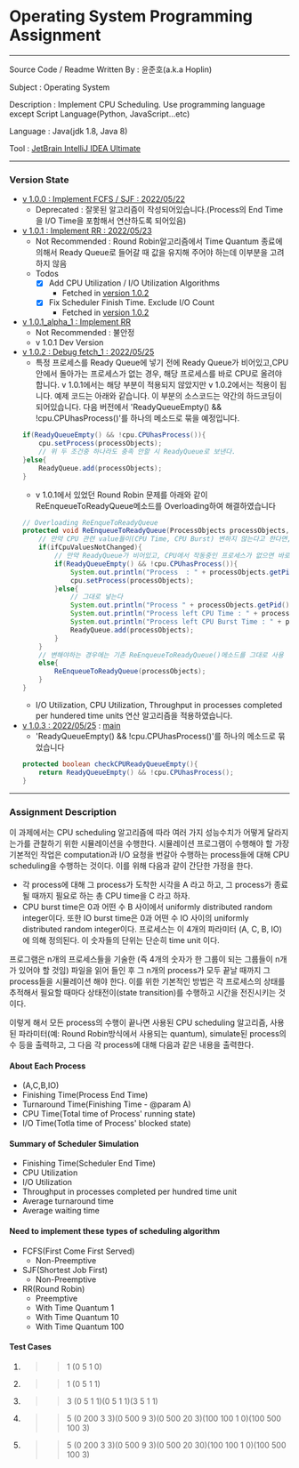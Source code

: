 # Operating System Programming Assignment
***
Source Code / Readme Written By : 윤준호(a.k.a Hoplin)

Subject : Operating System

Description : Implement CPU Scheduling. Use programming language except Script Language(Python, JavaScript...etc)<br>

Language : Java(jdk 1.8, Java 8)

Tool : [JetBrain IntelliJ IDEA Ultimate](https://www.jetbrains.com/ko-kr/idea/download/#section=mac)
***
### Version State

- [v 1.0.0 : Implement FCFS / SJF : 2022/05/22](https://github.com/J-hoplin1/OS_Implement_CPU_Scheduler/tree/Implement_FCFS_SJF)
    - Deprecated : 잘못된 알고리즘이 작성되어있습니다.(Process의 End Time을 I/O Time을 포함해서 연산하도록 되어있음)
- [v 1.0.1 : Implement RR : 2022/05/23](https://github.com/J-hoplin1/OS_Implement_CPU_Scheduler/tree/Implement_Round_Robin)
    - Not Recommended : Round Robin알고리즘에서 Time Quantum 종료에 의해서 Ready Queue로 들어갈 때 값을 유지해 주어야 하는데 이부분을 고려하지 않음
    - Todos
        - [x] Add CPU Utilization / I/O Utilization Algorithms
            - Fetched in [version 1.0.2](https://github.com/J-hoplin1/OS_Implement_CPU_Scheduler/tree/v-1.0.2)
        - [x] Fix Scheduler Finish Time. Exclude I/O Count
            - Fetched in [version 1.0.2](https://github.com/J-hoplin1/OS_Implement_CPU_Scheduler/tree/v-1.0.2)
- [v 1.0.1_alpha_1 : Implement RR](https://github.com/J-hoplin1/OS_Implement_CPU_Scheduler/tree/v-1.0.1_alpha_1)
    - Not Recommended : 불안정
    - v 1.0.1 Dev Version
- [v 1.0.2 : Debug fetch_1 : 2022/05/25](https://github.com/J-hoplin1/OS_Implement_CPU_Scheduler/tree/v-1.0.2)
    - 특정 프로세스를 Ready Queue에 넣기 전에 Ready Queue가 비어있고,CPU안에서 돌아가는 프로세스가 없는 경우, 해당 프로세스를 바로 CPU로 올려야 합니다. v 1.0.1에서는 해당 부분이 적용되지 않았지만 v 1.0.2에서는 적용이 됩니다. 예제 코드는 아래와 같습니다. 이 부분의 소스코드는 약간의 하드코딩이 되어있습니다. 다음 버전에서 'ReadyQueueEmpty() && !cpu.CPUhasProcess()'를 하나의 메소드로 묶을 예정입니다.
    ```java
    if(ReadyQueueEmpty() && !cpu.CPUhasProcess()){
        cpu.setProcess(processObjects);
        // 위 두 조건중 하나라도 충족 안할 시 ReadyQueue로 보낸다.
    }else{
        ReadyQueue.add(processObjects);
    }
    ```
    - v 1.0.1에서 있었던 Round Robin 문제를 아래와 같이 ReEnqueueToReadyQueue메소드를 Overloading하여 해결하였습니다
    ```java
    // Overloading ReEnqueToReadyQueue
    protected void ReEnqueueToReadyQueue(ProcessObjects processObjects,boolean ifCpuValuesNotChanged){
        // 만약 CPU 관련 value들이(CPU Time, CPU Burst) 변하지 않는다고 한다면,
        if(ifCpuValuesNotChanged){
            // 만약 ReadyQueue가 비어있고, CPU에서 작동중인 프로세스가 없으면 바로 CPU에 넣어준다.
            if(ReadyQueueEmpty() && !cpu.CPUhasProcess()){
                System.out.println("Process  : " + processObjects.getPid() + " re-set to Running State. Ready Queue & CPU Running Process is empty");
                cpu.setProcess(processObjects);
            }else{
                // 그대로 넣는다
                System.out.println("Process " + processObjects.getPid() + " go back to ReadyQueue Directly.");
                System.out.println("Process left CPU Time : " + processObjects.getRemaining_cpu_time());
                System.out.println("Process left CPU Burst Time : " + processObjects.getRemaining_cpu_burst());
                ReadyQueue.add(processObjects);
            }
        }
        // 변해야하는 경우에는 기존 ReEnqueueToReadyQueue()메소드를 그대로 사용
        else{
            ReEnqueueToReadyQueue(processObjects);
        }
    }
    ```
    - I/O Utilization, CPU Utilization, Throughput in processes completed per hundered time units 연산 알고리즘을 적용하였습니다.
- [v 1.0.3 : 2022/05/25](https://github.com/J-hoplin1/OS_Implement_CPU_Scheduler/tree/v_1.0.3) : [main](https://github.com/J-hoplin1/OS_Implement_CPU_Scheduler)
    - 'ReadyQueueEmpty() && !cpu.CPUhasProcess()'를 하나의 메소드로 묶었습니다
    ```java
    protected boolean checkCPUReadyQueueEmpty(){
        return ReadyQueueEmpty() && !cpu.CPUhasProcess();
    }
    ```
***
### Assignment Description
이 과제에서는 CPU scheduling 알고리즘에 따라 여러 가지 성능수치가 어떻게 달라지는가를 관찰하기 위한 시뮬레이션을 수행한다. 시뮬레이션 프로그램이 수행해야 할 가장 기본적인 작업은 computation과 I/O 요청을 번갈아 수행하는 process들에 대해 CPU scheduling을 수행하는 것이다. 이를 위해 다음과 같이 간단한 가정을 한다. 

- 각 process에 대해 그 process가 도착한 시각을 A 라고 하고, 그 process가 종료될 때까지  필요로 하는 총 CPU time을 C 라고 하자. 
- CPU burst time은 0과 어떤 수 B 사이에서 uniformly distributed random integer이다. 또한 IO burst time은 0과 어떤 수 IO 사이의 uniformly distributed random integer이다.
프로세스는 이 4개의 파라미터 (A, C, B, IO) 에 의해 정의된다. 이 숫자들의 단위는 단순히 time unit 이다.

프로그램은 n개의 프로세스들을 기술한 (즉 4개의 숫자가 한 그룹이  되는 그룹들이 n개가 있어야 할 것임) 파일을 읽어 들인 후 그 n개의 process가 모두 끝날 때까지 그 process들을 시뮬레이션 해야 한다. 이를 위한 기본적인 방법은 각 프로세스의 상태를 추적해서 필요할 때마다 상태전이(state transition)를 수행하고 시간을 전진시키는 것이다. 

이렇게 해서 모든 process의 수행이 끝나면 사용된 CPU scheduling 알고리즘, 사용된 파라미터(예: Round Robin방식에서 사용되는 quantum), simulate된 process의 수 등을 출력하고, 그 다음 각 process에 대해 다음과 같은 내용을 출력한다.

#### About Each Process

- (A,C,B,IO)
- Finishing Time(Process End Time)
- Turnaround Time(Finishing Time - @param A)
- CPU Time(Total time of Process' running state)
- I/O Time(Totla time of Process' blocked state)

#### Summary of Scheduler Simulation

- Finishing Time(Scheduler End Time)
- CPU Utilization
- I/O Utilization
- Throughput in processes completed per hundred time unit
- Average turnaround time
- Average waiting time

#### Need to implement these types of scheduling algorithm

- FCFS(First Come First Served)
    - Non-Preemptive
- SJF(Shortest Job First)
    - Non-Preemptive
- RR(Round Robin)
    - Preemptive
    - With Time Quantum 1
    - With Time Quantum 10
    - With Time Quantum 100

#### Test Cases

1. >> 1 (0 5 1 0)
2. >> 1 (0 5 1 1)
3. >> 3 (0 5 1 1)(0 5 1 1)(3 5 1 1)
4. >> 5 (0 200 3 3)(0 500 9 3)(0 500 20 3)(100 100 1 0)(100 500 100 3)
5. >> 5 (0 200 3 3)(0 500 9 3)(0 500 20 30)(100 100 1 0)(100 500 100 3)
